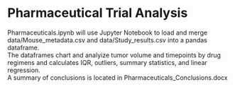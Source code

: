 # Pharmaceutical Trial Analysis
Pharmaceuticals.ipynb will use Jupyter Notebook to load and merge data/Mouse_metadata.csv and data/Study_results.csv into a pandas dataframe.<br>
The dataframes chart and analyize tumor volume and timepoints by drug regimens and calculates IQR, outliers, summary statistics, and linear regression.<br>
A summary of conclusions is located in Pharmaceuticals_Conclusions.docx

